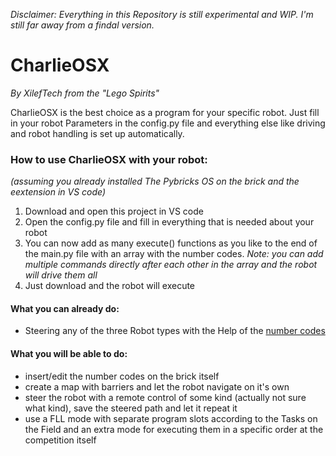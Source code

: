 *Disclaimer: Everything in this Repository is still experimental and WIP.
I'm still far away from a findal version.*

# CharlieOSX
*By XilefTech from the "Lego Spirits"*

CharlieOSX is the best choice as a program for your specific robot.
Just fill in your robot Parameters in the config.py file and everything else like driving and robot handling is set up automatically.

### How to use CharlieOSX with your robot:
*(assuming you already installed The Pybricks OS on the brick and the eextension in VS code)*
1. Download and open this project in VS code
2. Open the config.py file and fill in everything that is needed about your robot
3. You can now add as many execute() functions as you like to the end of the main.py file with an array with the number codes. *Note: you can add multiple commands directly after each other in the array and the robot will drive them all*
4. Just download and the robot will execute

#### What you can already do:
- Steering any of the three Robot types with the Help of the [number codes](https://docs.google.com/spreadsheets/d/1DmdYeWCkykAH5O6e8qv4fGR5aR4e66AjW1zxPTqASJo/edit?usp=sharing)

#### What you will be able to do:
- insert/edit the number codes on the brick itself
- create a map with barriers and let the robot navigate on it's own
- steer the robot with a remote control of some kind (actually not sure what kind), save the steered path and let it repeat it
- use a FLL mode with separate program slots according to the Tasks on the Field and an extra mode for executing them in a specific order at the competition itself

